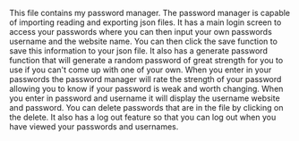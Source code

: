 This file contains my password manager. The password manager is capable of importing reading and exporting json files. 
It has a main login screen to access your passwords where you can then input your own passwords username and the website name. You can then click the save function to save this information to your json file.
It also has a generate password function that will generate a random password of great strength for you to use if you can't come up with one of your own.
When you enter in your passwords the password manager will rate the strength of your password allowing you to know if your password is weak and worth changing.
When you enter in password and username it will display the username website and password.
You can delete passwords that are in the file by clicking on the delete.
It also has a log out feature so that you can log out when you have viewed your passwords and usernames.
